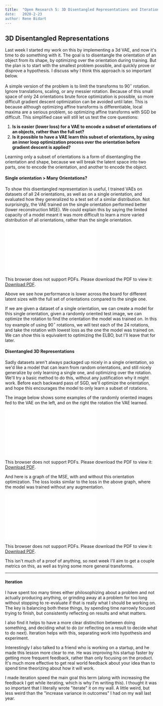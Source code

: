 ```yaml
---
title:  "Open Research 5: 3D Disentangled Representations and Iteration Speed
date:   2020-2-23
author: Rene Bidart
---
```

## 3D Disentangled Representations
Last week I started my work on this by implementing a 3d VAE, and now it's time to do something with it. The goal is to disentangle the orientation of an object from its shape, by optimizing over the orientation during training. But the plan is to start with the smallest problem possible, and quickly prove or disprove a hypothesis. I discuss why I think this approach is so important below.

A simple version of the problem is to limit the transforms to $90^{\circ}$ rotation. Ignore translations, scaling, or any messier rotation. Because of this small space of only 24 orientations brute force optimization is possible, so more difficult gradient descent optimization can be avoided until later. This is because although optimizing affine transforms is differentiable, local maxima are a serious problem, so optimizing affine transforms with SGD be difficult. This simplified case will still let us test the core questions:
1. **Is is easier (lower loss) for a VAE to encode a subset of orientations of an objects, rather than the full set?**
2. **Is it possible to have a VAE learn this subset of orientations, by using an inner loop optimization process over the orientation before gradient descent is applied?**

Learning only a subset of orientations is a form of disentangling the orientation and shape, because we will break the latent space into two parts, one to encode the orientation, and another to encode the object.

#### Single orientation > Many Orientations?
To show this disentangled representation is useful, I trained VAEs on datasets of all 24 orientations, as well as on a single orientation, and evaluated how they generalized to a test set of a similar distribution. Not surprisingly, the VAE trained on the single orientation performed better (lower reconstruction MSE). We could explain this by saying the limited capacity of a model meant it was more difficult to learn a more varied distribution of all orientations, rather than the single orientation.

<object data="/images/post_imgs/open-research-5/mse_90rot_10c.pdf" type="application/pdf" width="700px" height="700px">
    <embed src="/images/post_imgs/open-research-5/mse_90rot_10c.pdf">
        <p>This browser does not support PDFs. Please download the PDF to view it: <a href="/images/post_imgs/open-research-5/mse_90rot_10c.pdf">Download PDF</a>.</p>
    </embed>
</object>

Above we see how performance is lower across the board for different latent sizes with the full set of orientations compared to the single one.

If we are given a dataset of a single orientation, we can create a model for this single orientation, given a randomly oriented test image, we can optimize the rotation to find the orientation the model was trained on. In this toy example of using $90^{\circ}$ rotations, we will test each of the 24 rotations, and take the rotation with lowest loss as the one the model was trained on. We can show this is equivalent to optimizing the ELBO, but I'll leave that for later.

#### Disentangled 3D Representations


Sadly datasets aren't always packaged up nicely in a single orientation, so we'd like a model that can learn from random orientations, and still nicely generalize by only learning a single one, and optimizing over the rotation. We'll try a basic method to do this, without any justification why it might work. Before each backward pass of SGD, we'll optimize the orientation, and hope this encourages the model to only learn a subset of rotations.

The image below shows some examples of the randomly oriented images fed to the VAE on the left, and on the right the rotation the VAE learned.

<object data="/images/post_imgs/open-research-5/mse_90rot_opt_vsno_10c.pdf" type="application/pdf" width="700px" height="700px">
    <embed src="/images/post_imgs/open-research-5/mse_90rot_opt_vsno_10c.pdf">
        <p>This browser does not support PDFs. Please download the PDF to view it: <a href="/images/post_imgs/open-research-5/mse_90rot_opt_vsno_10c.pdf">Download PDF</a>.</p>
    </embed>
</object>

And here is a graph of the MSE, with and without this orientation optimization. The loss looks similar to the loss in the above graph, where the model was trained without any augmentation.

<object data="/images/post_imgs/open-research-5/sofa_rotated.pdf" type="application/pdf" width="700px" height="700px">
    <embed src="/images/post_imgs/open-research-5/sofa_rotated.pdf">
        <p>This browser does not support PDFs. Please download the PDF to view it: <a href="/images/post_imgs/open-research-5/sofa_rotated.pdf">Download PDF</a>.</p>
    </embed>
</object>


This isn't much of a proof of anything, so next week I'll aim to get a couple metrics on this, as well as trying some more general transforms. 


---
#### Iteration
I have spent too many times either philosophizing about a problem and not actually producing anything, or grinding away at a problem for too long without stopping to re-evaluate if that is really what I should be working on. The key is balancing both these things, by spending time narrowly focused trying to finish, but consistently reflecting on results and what matters.

I also find it helps to have a more clear distinction between doing something, and deciding what to do (or reflecting on a result to decide what to do next). Iteration helps with this, separating work into hypothesis and experiment.

Interestingly I also talked to a friend who is working on a startup, and he made this lesson more clear to me. He was improving his startup faster by getting more frequent feedback, rather than only focusing on the product. It's much more effective to get real world feedback about your idea than to spend time theorizing about how it will work. 

I made iteration speed the main goal this term (along with increasing the feedback I get while iterating, which is why I'm writing this). I thought it was so important that I literally wrote "iterate" it on my wall. A little weird, but less weird than the "increase variance in outcomes" I had on my wall last year. 









